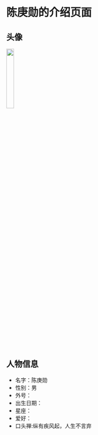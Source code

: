 # 陈庚勋的介绍页面

## 头像
<img src="https://cdn.jsdelivr.net/gh/minglinxuan/txl/t/cgx.jpeg" width="20%">

## 人物信息

 - 名字：陈庚勋
 - 性别：男
 - 外号：
 - 出生日期：
 - 星座：
 - 爱好：
 - 口头禅:纵有疾风起，人生不言弃